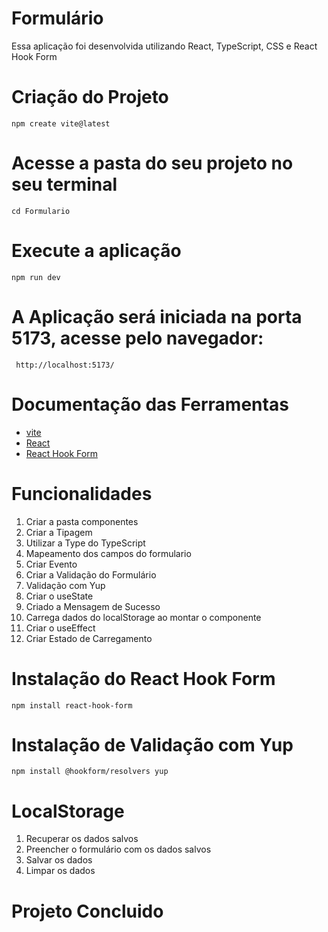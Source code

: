 
# Formulário

Essa aplicação foi desenvolvida utilizando React, TypeScript, CSS e  React Hook Form 

# Criação do Projeto
    npm create vite@latest 

# Acesse a pasta do seu projeto no seu terminal      

    cd Formulario

# Execute a aplicação
    npm run dev

# A Aplicação será iniciada na porta 5173, acesse pelo navegador:
     http://localhost:5173/          

# Documentação das Ferramentas
   - [vite](https://vitejs.dev/)
   - [React](https://react.dev/)
   - [React Hook Form](https://www.react-hook-form.com/)
  
   

# Funcionalidades
1. Criar a pasta componentes
2. Criar a Tipagem
3. Utilizar a Type do TypeScript
4. Mapeamento dos campos do formulario
5. Criar Evento
6. Criar a Validação do Formulário
7. Validação com Yup
8. Criar o useState
9. Criado a Mensagem de Sucesso
10. Carrega dados do localStorage ao montar o componente
11. Criar o useEffect
12. Criar Estado de Carregamento




# Instalação do React Hook Form
    npm install react-hook-form

 # Instalação de Validação com Yup
    npm install @hookform/resolvers yup 


 # LocalStorage

 1. Recuperar os dados salvos
 2. Preencher o formulário com os dados salvos
 3. Salvar os dados
 4. Limpar os dados

 
# Projeto Concluido
